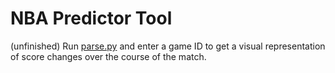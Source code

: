 # NBA Predictor Tool

(unfinished) Run [parse.py](parse.py) and enter a game ID to get a visual representation of score changes over the course of the match.